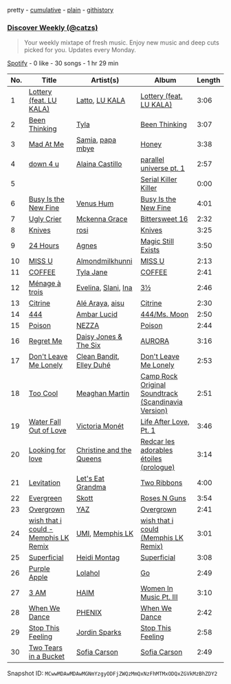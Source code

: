 pretty - [cumulative](/playlists/cumulative/37i9dQZEVXcJR8Ys0NBejf.md) - [plain](/playlists/plain/37i9dQZEVXcJR8Ys0NBejf) - [githistory](https://github.githistory.xyz/mackorone/spotify-playlist-archive/blob/main/playlists/plain/37i9dQZEVXcJR8Ys0NBejf)

### [Discover Weekly \(@catzs\)](https://open.spotify.com/playlist/37i9dQZEVXcJR8Ys0NBejf)

> Your weekly mixtape of fresh music\. Enjoy new music and deep cuts picked for you\. Updates every Monday.

[Spotify](https://open.spotify.com/user/spotify) - 0 like - 30 songs - 1 hr 29 min

| No. | Title | Artist(s) | Album | Length |
|---|---|---|---|---|
| 1 | [Lottery \(feat\. LU KALA\)](https://open.spotify.com/track/1JUtrCqYzJ80tcAzMbCvir) | [Latto](https://open.spotify.com/artist/3MdXrJWsbVzdn6fe5JYkSQ), [LU KALA](https://open.spotify.com/artist/5R1cUyk9ysrruOo4ErpGjg) | [Lottery \(feat\. LU KALA\)](https://open.spotify.com/album/2cMtG6iuA7hXGNb4DHVql4) | 3:06 |
| 2 | [Been Thinking](https://open.spotify.com/track/2TDovGBTIpZ6zXKeyhsFzz) | [Tyla](https://open.spotify.com/artist/3SozjO3Lat463tQICI9LcE) | [Been Thinking](https://open.spotify.com/album/3GkG4c6zjKYvyiJA52q0Dn) | 3:07 |
| 3 | [Mad At Me](https://open.spotify.com/track/5qwYQHz4FnWRvIFRJcUAQZ) | [Samia](https://open.spotify.com/artist/1Uk1GyijF6fSfX4mWq5bfR), [papa mbye](https://open.spotify.com/artist/5JVtTuCBPvUOTZ2YjrAPTp) | [Honey](https://open.spotify.com/album/6xQIAbfKyR8HaoJmxTnOHv) | 3:38 |
| 4 | [down 4 u](https://open.spotify.com/track/4kT9Ie0YpCGlYTKrSE60iV) | [Alaina Castillo](https://open.spotify.com/artist/0duLKMlcwhyZgqu8zSSjBp) | [parallel universe pt\. 1](https://open.spotify.com/album/70LeV0ELqFrNx4KFNTtsaF) | 2:57 |
| 5 | [](https://open.spotify.com/track/7arNPz9Tj3WNxRdHoGOKCj) | [](https://open.spotify.com/artist/0LyfQWJT6nXafLPZqxe9Of) | [Serial Killer Killer](https://open.spotify.com/album/3y2yJiGb3U9xIj8glIP4iG) | 0:00 |
| 6 | [Busy Is the New Fine](https://open.spotify.com/track/0OK2LK3EdY3q1cX8LjvwKA) | [Venus Hum](https://open.spotify.com/artist/7H25Qevi3dQnggzCP3080J) | [Busy Is the New Fine](https://open.spotify.com/album/5EhDIbpQi0BOqDZNC8UPfy) | 4:01 |
| 7 | [Ugly Crier](https://open.spotify.com/track/0AOa1XIQ4vYjAv5uflTrMN) | [Mckenna Grace](https://open.spotify.com/artist/1ZjXhESKpjsv31L7ykuJBE) | [Bittersweet 16](https://open.spotify.com/album/5NrdpIaUiVzSp9dfPxMPO5) | 2:32 |
| 8 | [Knives](https://open.spotify.com/track/7yoWJRrvBRYemcjxywGN8i) | [rosi](https://open.spotify.com/artist/0fPzadE1XVPbRVP5qzes6r) | [Knives](https://open.spotify.com/album/4wAWzHsSPlWd77mNkLV41u) | 3:25 |
| 9 | [24 Hours](https://open.spotify.com/track/5XHWa5l3LlEmVqN2ke3wvY) | [Agnes](https://open.spotify.com/artist/6SsTlCsuCYleNza6xGwynu) | [Magic Still Exists](https://open.spotify.com/album/5yD8F2BqQt2xLuMof36IYN) | 3:50 |
| 10 | [MISS U](https://open.spotify.com/track/39hZ1e3ccTAbVSWGJBSER7) | [Almondmilkhunni](https://open.spotify.com/artist/778bhPsYwr6sAELsBBX8MC) | [MISS U](https://open.spotify.com/album/0R9umBkiRYCh1kzapl3Y1G) | 2:13 |
| 11 | [COFFEE](https://open.spotify.com/track/26kcZtP7cT2ZlMDV7saEwp) | [Tyla Jane](https://open.spotify.com/artist/5u7IvRoGPTFjHhP7iLJdEe) | [COFFEE](https://open.spotify.com/album/5BLRaIBiSljTZMT2VjvwGQ) | 2:41 |
| 12 | [Ménage à trois](https://open.spotify.com/track/6pN4xA08D9Xy90FcBxyswg) | [Evelina](https://open.spotify.com/artist/3KgHd8tKiKYsazNkydQgYM), [Slani](https://open.spotify.com/artist/10IOGgDlKbNWPitsbWSfU4), [Ina](https://open.spotify.com/artist/6U0qpV1jByBImJl8oRFnlQ) | [3½](https://open.spotify.com/album/60dPYk27SouDtGxGCtbDAQ) | 2:46 |
| 13 | [Citrine](https://open.spotify.com/track/7rMZLoNv83fqb5vY4eunmx) | [Alé Araya](https://open.spotify.com/artist/2kcVXlSyLmHdET22JmJ4jK), [aisu](https://open.spotify.com/artist/6WCTGeTYQ71cApZr34u4er) | [Citrine](https://open.spotify.com/album/0t7hzb3ciICjDxS3fPrPrX) | 2:30 |
| 14 | [444](https://open.spotify.com/track/4IsGVklAFcRYhQwY3CtsgB) | [Ambar Lucid](https://open.spotify.com/artist/4nzV0hThyodYzrwksnS86G) | [444/Ms\. Moon](https://open.spotify.com/album/4XQ2sccEi11cw5EZZMA97Z) | 2:50 |
| 15 | [Poison](https://open.spotify.com/track/2lYpy9kTn2sVE6s3UxsR6Q) | [NEZZA](https://open.spotify.com/artist/0cRKBhWUTEtR1vmA06kVKz) | [Poison](https://open.spotify.com/album/7H9dycCSBFGgwdLk8sJQZB) | 2:44 |
| 16 | [Regret Me](https://open.spotify.com/track/3l5qEpePfGDv6ZFYWRNNtq) | [Daisy Jones & The Six](https://open.spotify.com/artist/0ZUdYzRCIrxbsd80MmGMqo) | [AURORA](https://open.spotify.com/album/4ouqACcnzsOvtUlnj5abyo) | 3:16 |
| 17 | [Don't Leave Me Lonely](https://open.spotify.com/track/4uZKz3TLaSEY4vVb86jyAp) | [Clean Bandit](https://open.spotify.com/artist/6MDME20pz9RveH9rEXvrOM), [Elley Duhé](https://open.spotify.com/artist/67MNhiAICFY6Pwc2YxCO0K) | [Don't Leave Me Lonely](https://open.spotify.com/album/3f0b6DdDRkMTVAPs8WHpDW) | 2:53 |
| 18 | [Too Cool](https://open.spotify.com/track/04AdziPDDZroSKbSkbvCGs) | [Meaghan Martin](https://open.spotify.com/artist/4D4d4SGHSnXy5TxqhfDl3H) | [Camp Rock Original Soundtrack \(Scandinavia Version\)](https://open.spotify.com/album/7FZxvWuCyTQuOxoBbKjFOp) | 2:51 |
| 19 | [Water Fall Out of Love](https://open.spotify.com/track/75Nx32mI8GsEug0WoQlyAY) | [Victoria Monét](https://open.spotify.com/artist/63XBtGSEZINSyXylZxEUbv) | [Life After Love, Pt\. 1](https://open.spotify.com/album/74g1LYnZ2qy397WEQ6VRyf) | 3:46 |
| 20 | [Looking for love](https://open.spotify.com/track/5gSBWSvdTJ6rxoRIjZSNMP) | [Christine and the Queens](https://open.spotify.com/artist/04vj3iPUiVh5melWr0w3xT) | [Redcar les adorables étoiles \(prologue\)](https://open.spotify.com/album/5Zq3w5bDJpN8Kl7zCMFpRw) | 3:14 |
| 21 | [Levitation](https://open.spotify.com/track/3haKbJ7pxyew1i3VEOqwaB) | [Let's Eat Grandma](https://open.spotify.com/artist/4qNZw759AdHSMugyDMrIlF) | [Two Ribbons](https://open.spotify.com/album/4pFPIHBK3YjY7mcFt0seqi) | 4:00 |
| 22 | [Evergreen](https://open.spotify.com/track/4VLlSSTJejE0nRXmPzSh1p) | [Skott](https://open.spotify.com/artist/6J3RPKUwZlKMzh3vWa9wPc) | [Roses N Guns](https://open.spotify.com/album/62ECLLY1SK5EGvZ90GeIGx) | 3:54 |
| 23 | [Overgrown](https://open.spotify.com/track/0uciuyNzCb0ZUmTLCx0JOv) | [YAZ](https://open.spotify.com/artist/6VvnLfGL8XDQomLEa91WPk) | [Overgrown](https://open.spotify.com/album/4fBRtt02jOVKhvKyGazEcH) | 2:41 |
| 24 | [wish that i could \- Memphis LK Remix](https://open.spotify.com/track/10kgI5WbVmGmfaLzZPElCM) | [UMI](https://open.spotify.com/artist/4ClziihVpBeFXNyDH83Lde), [Memphis LK](https://open.spotify.com/artist/7z3XgqpRYdNJ7RvEUlYaUe) | [wish that i could \(Memphis LK Remix\)](https://open.spotify.com/album/2XOxNQQpNIccflEHM0x6u3) | 3:01 |
| 25 | [Superficial](https://open.spotify.com/track/6Kjiu3Sz4hfDGxRToIEBdL) | [Heidi Montag](https://open.spotify.com/artist/5XLBtYR2VrpkqXdlvNnFHG) | [Superficial](https://open.spotify.com/album/0MHyAAVcnhmU76kko43Cax) | 3:08 |
| 26 | [Purple Apple](https://open.spotify.com/track/2BRIe4CFk8wk4hs4BTKMDP) | [Lolahol](https://open.spotify.com/artist/1qw9DrknRpBITBeyhmeDSn) | [Go](https://open.spotify.com/album/7wcjI4IzkkxRiSo2el3TSr) | 2:49 |
| 27 | [3 AM](https://open.spotify.com/track/1zLH9CLHFlCQ22stPDOgei) | [HAIM](https://open.spotify.com/artist/4Ui2kfOqGujY81UcPrb5KE) | [Women In Music Pt\. III](https://open.spotify.com/album/396EJBtUzseofX2YCBJVvM) | 3:10 |
| 28 | [When We Dance](https://open.spotify.com/track/3TyHwKJc2Y97WmH91dbHww) | [PHENIX](https://open.spotify.com/artist/09rOZyOuwAXyqH76cHDEUR) | [When We Dance](https://open.spotify.com/album/6b5ZW9rhAkZbkhG5HjzwVT) | 2:42 |
| 29 | [Stop This Feeling](https://open.spotify.com/track/2JRQQZzxZ9X0Mlq92q0jSy) | [Jordin Sparks](https://open.spotify.com/artist/2AQjGvtT0pFYfxR3neFcvz) | [Stop This Feeling](https://open.spotify.com/album/7xss4hIieMAnRHZgz8k6bF) | 2:58 |
| 30 | [Two Tears in a Bucket](https://open.spotify.com/track/10gyY1WZESnXfhMJmvC7YK) | [Sofia Carson](https://open.spotify.com/artist/7bp2lSdh12wcA8LyB1srfJ) | [Sofia Carson](https://open.spotify.com/album/5Y63nlA6F7z3yaqHjF7suD) | 2:49 |

Snapshot ID: `MCwwMDAwMDAwMGNmYzgyODFjZWQzMmQxNzFhMTMxODQxZGVkMzBhZDY2`
